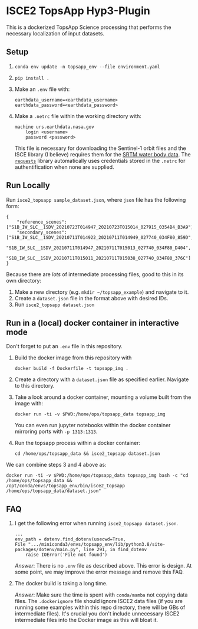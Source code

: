 # ISCE2 TopsApp Hyp3-Plugin

This is a dockerized TopsApp Science processing that performs the necessary localization of input datasets.

## Setup

1. `conda env update -n topsapp_env --file environment.yaml`
2. `pip install .`
3. Make an `.env` file with:

   ```
   earthdata_username=<earthdata_username>
   earthdata_password=<earthdata_password>
   ```
4. Make a `.netrc` file within the working directory with:
    ```
    machine urs.earthdata.nasa.gov
        login <username>
        password <password>
    ```
    This file is necessary for downloading the Sentinel-1 orbit files and the ISCE library (I believe) requires them for the [SRTM water body data](https://en.wikipedia.org/wiki/SRTM_Water_Body_Data). The [`requests`](https://docs.python-requests.org/en/latest/) library automatically uses credentials stored in the `.netrc` for authentification when none are supplied.

## Run Locally

Run `isce2_topsapp sample_dataset.json`, where `json` file has the following form:

```
{
    "reference_scenes": ["S1B_IW_SLC__1SDV_20210723T014947_20210723T015014_027915_0354B4_B3A9"],
    "secondary_scenes": ["S1B_IW_SLC__1SDV_20210711T014922_20210711T014949_027740_034F80_859D",
                         "S1B_IW_SLC__1SDV_20210711T014947_20210711T015013_027740_034F80_D404",
                         "S1B_IW_SLC__1SDV_20210711T015011_20210711T015038_027740_034F80_376C"]
}
```

Because there are *lots* of intermediate processing files, good to this in its own directory:

1. Make a new directory (e.g. `mkdir ~/topsapp_example`) and navigate to it.
2. Create a `dataset.json` file in the format above with desired IDs.
3. Run `isce2_topsapp dataset.json`

## Run in a (local) docker container in interactive mode

Don't forget to put an `.env` file in this repository.


1. Build the docker image from this repository with

    ```docker build -f Dockerfile -t topsapp_img .```

2. Create a directory with a `dataset.json` file as specified earlier. Navigate to this directory.

3. Take a look around a docker container, mounting a volume built from the image with:

   ```docker run -ti -v $PWD:/home/ops/topsapp_data topsapp_img```

   You can even run jupyter notebooks within the docker container mirroring ports with `-p 1313:1313`.

4. Run the topsapp process within a docker container:

   ```cd /home/ops/topsapp_data && isce2_topsapp dataset.json```


We can combine steps 3 and 4 above as:

```docker run -ti -v $PWD:/home/ops/topsapp_data topsapp_img bash -c "cd /home/ops/topsapp_data && /opt/conda/envs/topsapp_env/bin/isce2_topsapp /home/ops/topsapp_data/dataset.json"```

## FAQ

1. I get the following error when running `isce2_topsapp dataset.json`.

   ```
   ...
   env_path = dotenv.find_dotenv(usecwd=True,
   File ".../miniconda3/envs/topsapp_env/lib/python3.8/site-packages/dotenv/main.py", line 291, in find_dotenv
       raise IOError('File not found')
   ```
    *Answer*: There is no `.env` file as described above. This error is design. At some point, we may improve the error message and remove this FAQ.

2. The docker build is taking a long time.

    *Answer*: Make sure the time is spent with `conda/mamba` not copying data files. The `.dockerignore` file should ignore ISCE2 data files (if you are running some examples within this repo directory, there will be GBs of intermediate files). It's crucial you don't include unnecessary ISCE2 intermediate files into the Docker image as this will bloat it.
